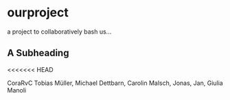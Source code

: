 # ourproject
a project to collaboratively bash us...

## A Subheading
<<<<<<< HEAD

CoraRvC Tobias Müller, Michael Dettbarn, Carolin Malsch, Jonas, Jan, 
Giulia Manoli
